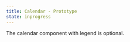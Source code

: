 ```yaml
---
title: Calendar - Prototype
state: inprogress
---
```


The calendar component with legend is optional.